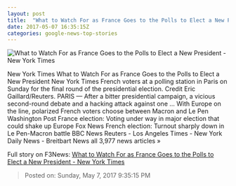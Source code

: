 ```yaml
---
layout: post
title:  "What to Watch For as France Goes to the Polls to Elect a New President - New York Times"
date: 2017-05-07 16:35:15Z
categories: google-news-top-stories
---
```


![What to Watch For as France Goes to the Polls to Elect a New President - New York Times](https://static01.nyt.com/images/2017/05/08/world/08France-what-to-watch-for-sub/08France-what-to-watch-for-sub-facebookJumbo.jpg)

New York Times What to Watch For as France Goes to the Polls to Elect a New President New York Times French voters at a polling station in Paris on Sunday for the final round of the presidential election. Credit Eric Gaillard/Reuters. PARIS — After a bitter presidential campaign, a vicious second-round debate and a hacking attack against one ... With Europe on the line, polarized French voters choose between Macron and Le Pen Washington Post France election: Voting under way in major election that could shake up Europe Fox News French election: Turnout sharply down in Le Pen-Macron battle BBC News Reuters - Los Angeles Times - New York Daily News - Breitbart News all 3,977 news articles »


Full story on F3News: [What to Watch For as France Goes to the Polls to Elect a New President - New York Times](http://www.f3nws.com/n/dVjBTC)

> Posted on: Sunday, May 7, 2017 9:35:15 PM
